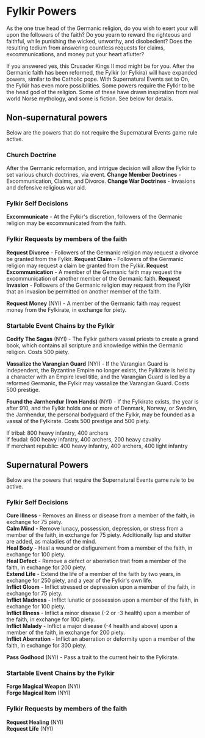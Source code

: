 # Fylkir Powers

As the one true head of the Germanic religion, do you wish to exert your will upon the followers of the faith? Do you yearn to reward the righteous and faithful, while punishing the wicked, unworthy, and disobedient? Does the resulting tedium from answering countless requests for claims, excommunications, and money put your heart aflutter?

If you answered yes, this Crusader Kings II mod might be for you. After the Germanic faith has been reformed, the Fylkir (or Fylkira) will have expanded powers, similar to the Catholic pope. With Supernatural Events set to On, the Fylkir has even more possibilities. Some powers require the Fylkir to be the head god of the religion. Some of these have drawn inspiration from real world Norse mythology, and some is fiction. See below for details.

## Non-supernatural powers
Below are the powers that do not require the Supernatural Events game rule active.  

### Church Doctrine
After the Germanic reformation, and intrigue decision will allow the Fylkir to set various church doctrines, via event.
**Change Member Doctrines** - Excommunication, Claims, and Divorce.
**Change War Doctrines** - Invasions and defensive religious war aid.

### Fylkir Self Decisions
**Excommunicate** - At the Fylkir's discretion, followers of the Germanic religion may be excommunicated from the faith.

### Fylkir Requests by members of the faith
**Request Divorce** - Followers of the Germanic religion may request a divorce be granted from the Fylkir.
**Request Claim** - Followers of the Germanic religion may request a claim be granted from the Fylkir.
**Request Excommunication** - A member of the Germanic faith may request the excommunication of another member of the Germanic faith.
**Request Invasion** - Followers of the Germanic religion may request from the Fylkir that an invasion be permitted on another member of the faith.

**Request Money** (NYI) - A member of the Germanic faith may request money from the Fylkirate, in exchange for piety.

### Startable Event Chains by the Fylkir
**Codify The Sagas** (NYI) - The Fylkir gathers vassal priests to create a grand book, which contains all scripture and knowledge within the Germanic religion. Costs 500 piety.  

**Vassalize the Varangian Guard** (NYI) - If the Varangian Guard is independent, the Byzantine Empire no longer exists, the Fylkirate is held by a character with an Empire level title, and the Varangian Guard is led by a reformed Germanic, the Fylkir may vassalize the Varangian Guard. Costs 500 prestige.  

**Found the Jarnhendur (Iron Hands)** (NYI) - If the Fylkirate exists, the year is after 910, and the Fylkir holds one or more of Denmark, Norway, or Sweden, the Jarnhendur, the personal bodyguard of the Fylkir, may be founded as a vassal of the Fylkirate. Costs 500 prestige and 500 piety.

If tribal: 800 heavy infantry, 400 archers  
If feudal: 600 heavy infantry, 400 archers, 200 heavy cavalry  
If merchant republic: 400 heavy infantry, 400 archers, 400 light infantry   


## Supernatural Powers
Below are the powers that require the Supernatural Events game rule to be active.  

### Fylkir Self Decisions
**Cure Illness** - Removes an illness or disease from a member of the faith, in exchange for 75 piety.  
**Calm Mind** - Remove lunacy, possession, depression, or stress from a member of the faith, in exchange for 75 piety. Additionally lisp and stutter are added, as maladies of the mind.   
**Heal Body** - Heal a wound or disfigurement from a member of the faith, in exchange for 100 piety.  
**Heal Defect** - Remove a defect or aberration trait from a member of the faith, in exchange for 200 piety.  
**Extend Life** - Extend the life of a member of the faith by two years, in exchange for 250 piety, and a year of the Fylkir's own life.  
**Inflict Gloom** - Inflict stressed or depression upon a member of the faith, in exchange for 75 piety.  
**Inflict Madness** - Inflict lunatic or possession upon a member of the faith, in exchange for 100 piety.  
**Inflict Illness** - Inflict a minor disease (-2 or -3 health) upon a member of the faith, in exchange for 100 piety.  
**Inflict Malady** - Inflict a major disease (-4 health and above) upon a member of the faith, in exchange for 200 piety.  
**Inflict Aberration** - Inflict an aberration or deformity upon a member of the faith, in exchange for 300 piety.  

**Pass Godhood** (NYI) - Pass a trait to the current heir to the Fylkirate.

### Startable Event Chains by the Fylkir
**Forge Magical Weapon** (NYI)  
**Forge Magical Item** (NYI)  

### Fylkir Requests by members of the faith
**Request Healing** (NYI)  
**Request Life** (NYI)  
